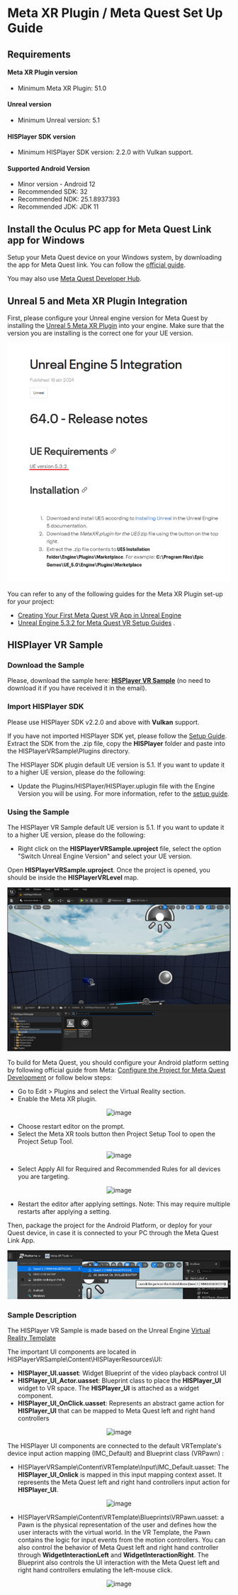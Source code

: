 # Meta XR Plugin / Meta Quest Set Up Guide

## Requirements

#### Meta XR Plugin version
- Minimum Meta XR Plugin: 51.0
  
#### Unreal version
- Minimum Unreal version: 5.1

#### HISPlayer SDK version
- Minimum HISPlayer SDK version: 2.2.0 with Vulkan support.
  
#### Supported Android Version
- Minor version - Android 12
- Recommended SDK: 32
- Recommended NDK: 25.1.8937393
- Recommended JDK: JDK 11

## Install the Oculus PC app for Meta Quest Link app for Windows

Setup your Meta Quest device on your Windows system, by downloading the app for Meta Quest link. You can follow the [official guide](https://www.meta.com/help/quest/articles/headsets-and-accessories/oculus-rift-s/install-app-for-link/).

You may also use [Meta Quest Developer Hub](https://developer.oculus.com/documentation/unity/ts-odh/).

## Unreal 5 and Meta XR Plugin Integration

First, please configure your Unreal engine version for Meta Quest by installing the [Unreal 5 Meta XR Plugin](https://developer.oculus.com/downloads/package/unreal-engine-5-integration/64.0/) into your engine. Make sure that the version you are installing is the correct one for your UE version.

<p align="center">
<img width="605" alt="image" src="./images/UE5VRIntegration.png">
</p>

You can refer to any of the following guides for the Meta XR Plugin set-up for your project:
- [Creating Your First Meta Quest VR App in Unreal Engine](https://developer.oculus.com/documentation/unreal/unreal-quick-start-guide-quest/)
- [Unreal Engine 5.3.2 for Meta Quest VR Setup Guides](https://dev.epicgames.com/community/learning/tutorials/3Vx6/unreal-engine-5-3-2-for-meta-quest-vr) .

## HISPlayer VR Sample
### Download the Sample
Please, download the sample here: [**HISPlayer VR Sample**](https://downloads.hisplayer.com/Unreal/AllPlatforms/HISPlayerVRSample.zip) (no need to download it if you have received it in the email). 

### Import HISPlayer SDK
Please use HISPlayer SDK v2.2.0 and above with **Vulkan** support.

If you have not imported HISPlayer SDK yet, please follow the [Setup Guide](./setup-guide.md).
Extract the SDK from the .zip file, copy the **HISPlayer** folder and paste into the HISPlayerVRSample\Plugins directory.

The HISPlayer SDK plugin default UE version is 5.1. If you want to update it to a higher UE version, please do the following:
- Update the Plugins/HISPlayer/HISPlayer.uplugin file with the Engine Version you will be using. For more information, refer to the [setup guide](./setup-guide.md).

### Using the Sample
The HISPlayer VR Sample default UE version is 5.1. If you want to update it to a higher UE version, please do the following:
- Right click on the **HISPlayerVRSample.uproject** file, select the option "Switch Unreal Engine Version" and select your UE version.

Open **HISPlayerVRSample.uproject**. Once the project is opened, you should be inside the **HISPlayerVRLevel** map. 

<p align="center">
  <img alt="image" src="./images/Level.png">
</p>

To build for Meta Quest, you should configure your Android platform setting by following official guide from Meta: [Configure the Project for Meta Quest Development](https://developer.oculus.com/documentation/unreal/unreal-quick-start-guide-quest/#configure) or follow below steps:

- Go to Edit > Plugins and select the Virtual Reality section.
- Enable the Meta XR plugin.

<p align="center">
  <img alt="image" src="https://github.com/HISPlayer/UnrealAndroid-SDK/assets/32887298/b556773d-a5f8-41ed-9351-a4c4dfabacc5">
</p>

- Choose restart editor on the prompt.
- Select the Meta XR tools button then Project Setup Tool to open the Project Setup Tool.
<p align="center">
  <img alt="image" src="https://github.com/HISPlayer/UnrealAndroid-SDK/assets/32887298/737e3e7b-1f61-46a6-b095-af9392b5d459">
</p>

- Select Apply All for Required and Recommended Rules for all devices you are targeting.
<p align="center">
  <img alt="image" src="https://github.com/HISPlayer/UnrealAndroid-SDK/assets/32887298/4afb7f6c-b788-4a26-bc18-2a129ba73acf">
</p>

- Restart the editor after applying settings. Note: This may require multiple restarts after applying a setting.

Then, package the project for the Android Platform, or deploy for your Quest device, in case it is connected to your PC through the Meta Quest Link App.
<p align="center">
  <img alt="image" src="./images/package-quest.png">
</p>

### Sample Description
The HISPlayer VR Sample is made based on the Unreal Engine [Virtual Reality Template](https://dev.epicgames.com/documentation/en-us/unreal-engine/vr-template-in-unreal-engine?application_version=5.3)

The important UI components are located in HISPlayerVRSample\Content\HISPlayerResources\UI:
- **HISPlayer_UI.uasset**: Widget Blueprint of the video playback control UI
- **HISPlayer_UI_Actor.uasset**: Blueprint class to place the **HISPlayer_UI** widget to VR space. The **HISPlayer_UI** is attached as a widget component.
- **HISPlayer_UI_OnClick.uasset**: Represents an abstract game action for **HISPlayer_UI** that can be mapped to Meta Quest left and right hand controllers 

<p align="center">
  <img alt="image" src="https://github.com/HISPlayer/UnrealAndroid-SDK/assets/32887298/f8ea1676-89c7-4bf0-a6f7-e1c57291c764">
</p>

The HISPlayer UI components are connected to the default VRTemplate's device input action mapping (IMC_Default) and Blueprint class (VRPawn) :
- HISPlayerVRSample\Content\VRTemplate\Input\IMC_Default.uasset: The **HISPlayer_UI_Onlick** is mapped in this input mapping context asset. It represents the Meta Quest left and right hand controllers input action for **HISPlayer_UI**.
<p align="center">
  <img alt="image" src="https://github.com/HISPlayer/UnrealAndroid-SDK/assets/32887298/62b5a0d8-720d-4cba-8de5-790a715a88ed">
</p>

- HISPlayerVRSample\Content\VRTemplate\Blueprints\VRPawn.uasset: a Pawn is the physical representation of the user and defines how the user interacts with the virtual world. In the VR Template, the Pawn contains the logic for input events from the motion controllers. You can also control the behavior of Meta Quest left and right hand controller through **WidgetInteractionLeft** and **WidgetInteractionRight**. The Blueprint also controls the UI interaction with the Meta Quest left and right hand controllers emulating the left-mouse click. 
<p align="center">
  <img alt="image" src="https://github.com/HISPlayer/UnrealAndroid-SDK/assets/32887298/77e24f0b-32b8-4ea9-a22c-6c98b2582ece">
</p>




